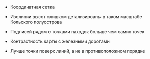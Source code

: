 + Координатная сетка

+ Изолинии высот слишком детализироаны в таком масштабе Кольского полуострова

+ Подписей рядом с точками находок больше чем самих точек

+ Контрастность карты с железными дорогами

+ Лучше точки поверх линий, а не в противоположном порядке

